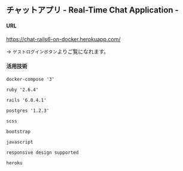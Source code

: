 ## チャットアプリ - Real-Time Chat Application -

#### URL
https://chat-rails6-on-docker.herokuapp.com/

-> `ゲストログインボタン`よりご覧になれます。

#### 活用技術
```
docker-compose '3'

ruby '2.6.4'
  
rails '6.0.4.1'
  
postgres '1.2.3'
  
scss
  
bootstrap

javascript

responsive design supported

heroku
```  
